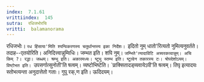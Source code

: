 ```yaml
---
index:  7.1.61
vrittiindex:  145
sutra:  रधिजभोरचि
vritti:  balamanorama 
---
```


रधिजभोः। `रध हिंसाया'मिति श्यन्विकरणस्य चतुर्थान्तस्य इका निर्देशः। `इदितो नुम् धातो'रित्यतो नुमित्यनुवर्तते। तदाह--एतयोरिति। अनिदित्त्वान्नुम्विधिः। जम्भत इति। शपि नुम्। `जम्भिते'त्यादाविटि अच्परकत्वान्नुम्। अचि किम् ?। रद्धा। जब्धम्। श्रम्भु इति। अकारमध्यः। ष्टुभु स्तम्भ इति। ष्टुत्वेन तकारस्य टः। षोपदेशोऽयम्। विष्टोभत इति। `उपसर्गात्सुनोती'ति षत्वम्। व्यष्टोभिष्टेति। `प्राक्सितादड्व्यवायेऽपी'ति षत्वम्। तिपृ इत्यादयः स्तोभत्यन्ता अनुदात्तेतो गताः। गुपू रक्,ण इति। ऊदिदयम्। 

